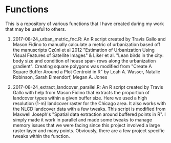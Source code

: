 # Functions
This is a repository of various functions that I have created during my work that may be useful to others.

1. 2017-08-24_urban_metric_fnc.R: An R script created by Travis Gallo and Mason Fidino to manually calculate a metric of urbanization based off the manuscripts Czúni et al 2012 "Estimation of Urbanization Using Visual Features of Satellite Images" & 
Liker et al. "Lean birds in the city: body size and condition of house spar- rows along the urbanization gradient".
Creating square polygons was modified from "Create A Square Buffer Around a Plot Centroid in R" by Leah A. Wasser, Natalie Robinson, Sarah Elmendorf, Megan A. Jones

2. 2017-08-24_extract_landcover_parallel.R: An R script created by Travis Gallo with help from Mason Fidino that extracts the proportion of landcover types within a given buffer size. Here we used a high resolution (1-m) landcover raster for the Chicago area. It also works with the NLCD landcover data with a few tweaks. This script is modified from Maxwell Joseph's "Spatial data extraction around buffered points in R". I simply made it work in parallel and made some tweaks to manage memory issues that we were facing since this project involved a large raster layer and many points. Obviously, there are a few project specific tweaks within the function.

